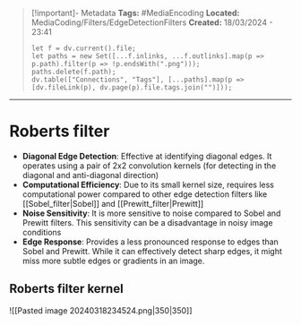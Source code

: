 > [!important]- Metadata
> **Tags:** #MediaEncoding 
> **Located:** MediaCoding/Filters/EdgeDetectionFilters
> **Created:** 18/03/2024 - 23:41
> ```dataviewjs
> let f = dv.current().file;
> let paths = new Set([...f.inlinks, ...f.outlinks].map(p => p.path).filter(p => !p.endsWith(".png")));
> paths.delete(f.path);
> dv.table(["Connections", "Tags"], [...paths].map(p => [dv.fileLink(p), dv.page(p).file.tags.join("")]));
> ```

___
# Roberts filter
- **Diagonal Edge Detection**: Effective at identifying diagonal edges. It operates using a pair of 2x2 convolution kernels (for detecting in the diagonal and anti-diagonal direction)
- **Computational Efficiency**: Due to its small kernel size, requires less computational power compared to other edge detection filters like [[Sobel_filter|Sobel]] and [[Prewitt_filter|Prewitt]]
- **Noise Sensitivity**: It is more sensitive to noise compared to Sobel and Prewitt filters. This sensitivity can be a disadvantage in noisy image conditions
- **Edge Response**: Provides a less pronounced response to edges than Sobel and Prewitt. While it can effectively detect sharp edges, it might miss more subtle edges or gradients in an image.

## Roberts filter kernel 
![[Pasted image 20240318234524.png|350|350]]